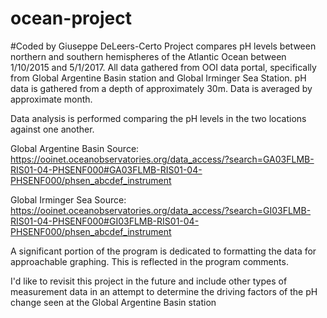 # ocean-project
#Coded by Giuseppe DeLeers-Certo
Project compares pH levels between northern and southern hemispheres of the Atlantic Ocean between 1/10/2015 and 5/1/2017.
All data gathered from OOI data portal, specifically from Global Argentine Basin station and Global Irminger Sea Station.
pH data is gathered from a depth of approximately 30m.
Data is averaged by approximate month.

Data analysis is performed comparing the pH levels in the two locations against one another.

Global Argentine Basin Source: https://ooinet.oceanobservatories.org/data_access/?search=GA03FLMB-RIS01-04-PHSENF000#GA03FLMB-RIS01-04-PHSENF000/phsen_abcdef_instrument

Global Irminger Sea Source: https://ooinet.oceanobservatories.org/data_access/?search=GI03FLMB-RIS01-04-PHSENF000#GI03FLMB-RIS01-04-PHSENF000/phsen_abcdef_instrument 

A significant portion of the program is dedicated to formatting the data for approachable graphing. This is reflected in the program comments.

I'd like to revisit this project in the future and include other types of measurement data in an attempt to determine the driving factors of the pH change seen at the Global Argentine Basin station
